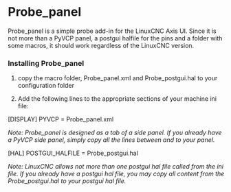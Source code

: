 # Probe_panel

Probe_panel is a simple probe add-in for the LinuxCNC Axis UI. Since it is not more than a PyVCP panel, a postgui halfile for the pins and a folder with some macros, it should work regardless of the LinuxCNC version.

### Installing Probe_panel

1) copy the macro folder, Probe_panel.xml and Probe_postgui.hal to your configuration folder

2) Add the following lines to the appropriate sections of your machine ini file:

[DISPLAY]
PYVCP = Probe_panel.xml

*Note: Probe_panel is designed as a tab of a side panel. If you already have a PyVCP side panel, simply copy all the lines between <!-- Beginning of probe/ccordinates tab --> and <!-- End of probe/ccordinates tab --> to your panel.*

[HAL]
POSTGUI_HALFILE = Probe_postgui.hal

*Note: LinuxCNC allows not more than one postgui hal file called from the ini file. If you already have a postgui hal file, you may copy all content from the Probe_postgui.hal to your postgui hal file.*


